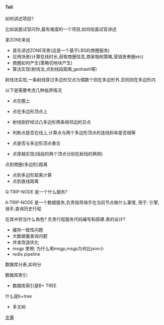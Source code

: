 #### Tell

如何讲述项目?


比如说面试官问你,最有难度的一个项目,如何给面试官讲述



拿ZONE来说


* 首先讲述ZONE背景(这是一个基于LBS的商圈服务)
* 应用场景(计算在线时长,获取商圈信息,商家吸附策略,营销发券圈etc)
* 商圈如何产生(策略切地块产生)
* 算法实现(射线法,点到线段距离,geohash等)



射线法实现,一条射线穿过多边形交点为偶数个则在多边形外,否则则在多边形内

以下是需要考虑几种临界情况

* 点在圈上
* 点在多边形顶点上
* 射线刚好经过凸多边形两条相邻边的交点


* 判断点是否在线上,计算点与两个多边形顶点的连线斜率是否相等
* 点是否与多边形顶点重合
* 点穿越实现(线段的两个顶点分别在射线的两侧)




点到商圈(多边形)距离

* 点到多边形距离计算
* 点到直线距离

Q:TRIP-NODE 是一个什么服务?

A:TRIP-NODE 是一个数据服务,负责指导骑手在当前节点做什么事情,
用于: 引擎,骑手,查询历史行程


在其中担当什么角色? 负责行程服务代码编写和搭建.表的设计?



* 缓存一致性问题
* 大数据量查询问题
* 并发改造优化
* msgp 使用: 为什么用msgp,msgp为何比json小
* redis pipeline



数据库分表,如何分

数据库索引:

* 数据库索引是B+ TREE

什么是b+tree
* 多叉树












[文章](https://juejin.im/post/5c63f52a6fb9a049d519ffa1)


    